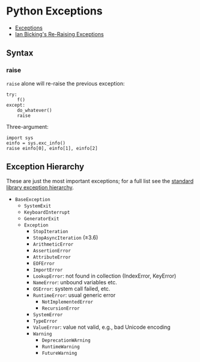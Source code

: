 Python Exceptions
=================

* [Exceptions]
* [Ian Bicking's Re-Raising Exceptions][bicking]

Syntax
------

### raise

`raise` alone will re-raise the previous exception:

    try:
        f()
    except:
        do_whatever()
        raise

Three-argument:

    import sys
    einfo = sys.exc_info()
    raise einfo[0], einfo[1], einfo[2]


Exception Hierarchy
-------------------

These are just the most important exceptions; for a full list see the
[standard library exception hierarchy][hierarchy].

- `BaseException`
  - `SystemExit`
  - `KeyboardInterrupt`
  - `GeneratorExit`
  - `Exception`
    - `StopIteration`
    - `StopAsyncIteration` (≥3.6)
    - `ArithmeticError`
    - `AssertionError`
    - `AttributeError`
    - `EOFError`
    - `ImportError`
    - `LookupError`: not found in collection (IndexError, KeyError)
    - `NameError`: unbound variables etc.
    - `OSError`: system call failed, etc.
    - `RuntimeError`: usual generic error
      - `NotImplementedError`
      - `RecursionError`
    - `SystemError`
    - `TypeError`
    - `ValueError`: value not valid, e.g., bad Unicode encoding
    - `Warning`
      - `DeprecationWArning`
      - `RuntimeWarning`
      - `FutureWarning`


[Exceptions]: https://docs.python.org/3/library/exceptions.html
[bicking]: http://www.ianbicking.org/blog/2007/09/re-raising-exceptions.html
[hierarchy]: https://docs.python.org/3/library/exceptions.html#exception-hierarchy
